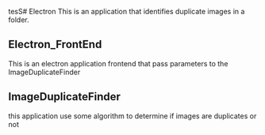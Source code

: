 tesS# Electron
This is an application that identifies duplicate images in a folder.

## Electron_FrontEnd
This is an electron application frontend that pass parameters to the ImageDuplicateFinder

## ImageDuplicateFinder

this application use some algorithm to determine if images are duplicates or not 
